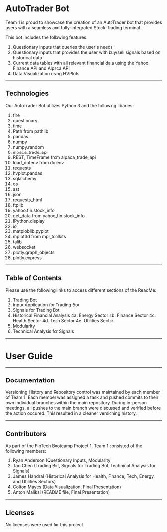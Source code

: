 # AutoTrader Bot
Team 1 is proud to showcase the creation of an AutoTrader bot that provides users with a seamless and fully-integrated Stock-Trading terminal.

This bot includes the following features:
1. Questionary inputs that queries the user's needs
2. Questionary inputs that provides the user with buy/sell signals based on historical data
3. Current data tables with all relevant financial data using the Yahoo Finance API and Alpaca API
4. Data Visualization using HVPlots

---

## Technologies

Our AutoTrader Bot utilizes Python 3 and the following libaries:
1.	fire
2.	questionary
3.	time
4.	Path from pathlib
5.	pandas
6.	numpy
7.	numpy.random
8.	alpaca_trade_api
9.	REST, TimeFrame from alpaca_trade_api
10.	load_dotenv from dotenv
11.	requests
12.	hvplot.pandas
13.	sqlalchemy
14.	os
15.	ast
16.	json
17.	requests_html
18.	ftplib
19.	yahoo.fin.stock_info
20.	get_data from yahoo_fin.stock_info
21.	IPython.display
22.	io
23.	matploblib.pyplot
24.	mplot3d from mpl_toolkits
25.	talib
26.	websocket
27.	plotly.graph_objects
28.	plotly.express

---

## Table of Contents
Please use the following links to access different sections of the ReadMe:

1. Trading Bot
2. Input Application for Trading Bot
3. Signals for Trading Bot
4. Historical Financial Analysis
    4a. Energy Sector
    4b. Finance Sector
    4c. Health Sector
    4d. Tech Sector
    4e. Utilities Sector
5. Modularity
6. Technical Analysis for Signals

---

# User Guide


---

## Documentation
Versioning History and Repository control was maintained by each member of Team 1. Each member was assigned a task and pushed commits to their own individual branches within the main repository. During in-person meetings, all pushes to the main branch were discussed and verified before the action occured. This resulted in a cleaner versioning history.

---

## Contributors
As part of the FinTech Bootcamp Project 1, Team 1 consisted of the following members:

1. Ryan Anderson (Questionary Inputs, Modularity)
2. Tao Chen (Trading Bot, Signals for Trading Bot, Technical Analysis for Signals)
3. James Handral (Historical Analysis for Health, Finance, Tech, Energy, and Utilities Sectors)
4. Colton Mayes (Data Visualization, Final Presentation)
5. Anton Maliksi (README file, Final Presentation)

---

## Licenses
No licenses were used for this project.